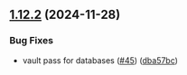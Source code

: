 ## [1.12.2](https://github.com/arpanrec/home-lab/compare/1.12.1...1.12.2) (2024-11-28)


### Bug Fixes

* vault pass for databases ([#45](https://github.com/arpanrec/home-lab/issues/45)) ([dba57bc](https://github.com/arpanrec/home-lab/commit/dba57bc6b6c25b102602c9098cbf289f888485b0))
